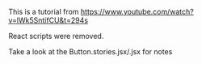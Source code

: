 This is a tutorial from https://www.youtube.com/watch?v=lWk5SntifCU&t=294s

React scripts were removed.

Take a look at the Button.stories.jsx/.jsx for notes